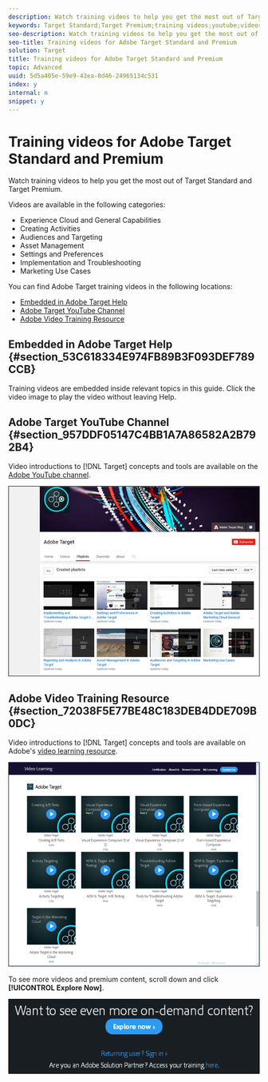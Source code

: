 ```yaml
---
description: Watch training videos to help you get the most out of Target Standard and Target Premium.
keywords: Target Standard;Target Premium;training videos;youtube;videos;video training
seo-description: Watch training videos to help you get the most out of Target Standard and Target Premium.
seo-title: Training videos for Adobe Target Standard and Premium
solution: Target
title: Training videos for Adobe Target Standard and Premium
topic: Advanced
uuid: 5d5a405e-59e9-43ea-8d46-24965134c531
index: y
internal: n
snippet: y
---
```


# Training videos for Adobe Target Standard and Premium

Watch training videos to help you get the most out of Target Standard and Target Premium.

Videos are available in the following categories:

* Experience Cloud and General Capabilities 
* Creating Activities 
* Audiences and Targeting 
* Asset Management 
* Settings and Preferences 
* Implementation and Troubleshooting 
* Marketing Use Cases

You can find Adobe Target training videos in the following locations:

* [Embedded in Adobe Target Help](../c-intro/c-target-standard-premium-training-videos.md#section_53C618334E974FB89B3F093DEF789CCB) 
* [Adobe Target YouTube Channel](../c-intro/c-target-standard-premium-training-videos.md#section_957DDF05147C4BB1A7A86582A2B792B4) 
* [Adobe Video Training Resource](../c-intro/c-target-standard-premium-training-videos.md#section_72038F5E77BE48C183DEB4DDE709B0DC)

## Embedded in Adobe Target Help {#section_53C618334E974FB89B3F093DEF789CCB}

Training videos are embedded inside relevant topics in this guide. Click the video image to play the video without leaving Help.

## Adobe Target YouTube Channel {#section_957DDF05147C4BB1A7A86582A2B792B4}

Video introductions to [!DNL Target] concepts and tools are available on the [Adobe YouTube channel](https://www.youtube.com/channel/UC75Ir2u14wz-0IKWH-RkWAA/playlists).

![](assets/youtube.png)

## Adobe Video Training Resource {#section_72038F5E77BE48C183DEB4DDE709B0DC}

Video introductions to [!DNL Target] concepts and tools are available on Adobe's [video learning resource](http://www.adobe.com/training/video.html).

![](assets/menu-training-vids.png)

To see more videos and premium content, scroll down and click **[!UICONTROL Explore Now]**.

![](assets/explore_now.png)

